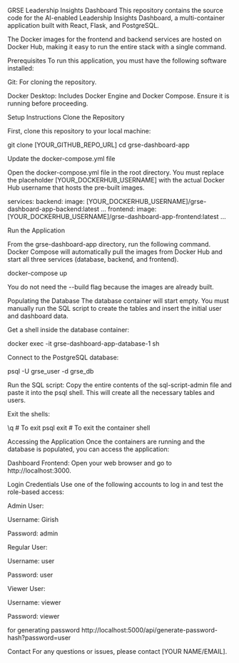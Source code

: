 GRSE Leadership Insights Dashboard
This repository contains the source code for the AI-enabled Leadership Insights Dashboard, a multi-container application built with React, Flask, and PostgreSQL.

The Docker images for the frontend and backend services are hosted on Docker Hub, making it easy to run the entire stack with a single command.

Prerequisites
To run this application, you must have the following software installed:

Git: For cloning the repository.

Docker Desktop: Includes Docker Engine and Docker Compose. Ensure it is running before proceeding.

Setup Instructions
Clone the Repository

First, clone this repository to your local machine:

git clone [YOUR_GITHUB_REPO_URL]
cd grse-dashboard-app

Update the docker-compose.yml file

Open the docker-compose.yml file in the root directory. You must replace the placeholder [YOUR_DOCKERHUB_USERNAME] with the actual Docker Hub username that hosts the pre-built images.

services:
  backend:
    image: [YOUR_DOCKERHUB_USERNAME]/grse-dashboard-app-backend:latest
    ...
  frontend:
    image: [YOUR_DOCKERHUB_USERNAME]/grse-dashboard-app-frontend:latest
    ...

Run the Application

From the grse-dashboard-app directory, run the following command. Docker Compose will automatically pull the images from Docker Hub and start all three services (database, backend, and frontend).

docker-compose up

You do not need the --build flag because the images are already built.

Populating the Database
The database container will start empty. You must manually run the SQL script to create the tables and insert the initial user and dashboard data.

Get a shell inside the database container:

docker exec -it grse-dashboard-app-database-1 sh

Connect to the PostgreSQL database:

psql -U grse_user -d grse_db

Run the SQL script: Copy the entire contents of the sql-script-admin file and paste it into the psql shell. This will create all the necessary tables and users.

Exit the shells:

\q  # To exit psql
exit # To exit the container shell

Accessing the Application
Once the containers are running and the database is populated, you can access the application:

Dashboard Frontend: Open your web browser and go to http://localhost:3000.

Login Credentials
Use one of the following accounts to log in and test the role-based access:

Admin User:

Username: Girish

Password: admin

Regular User:

Username: user

Password: user

Viewer User:

Username: viewer

Password: viewer

for generating password
http://localhost:5000/api/generate-password-hash?password=user


Contact
For any questions or issues, please contact [YOUR NAME/EMAIL].
